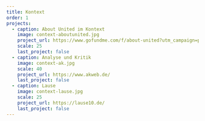```yaml
---
title: Kontext
order: 1
projects:
  - caption: About United im Kontext
    image: context-aboutunited.jpg
    project_url: https://www.gofundme.com/f/about-united?utm_campaign=p_cp_url&utm_medium=os&utm_source=customer
    scale: 25
    last_project: false
  - caption: Analyse und Kritik
    image: context-ak.jpg
    scale: 40
    project_url: https://www.akweb.de/
    last_project: false
  - caption: Lause
    image: context-lause.jpg
    scale: 25
    project_url: https://lause10.de/
    last_project: false
---
```


